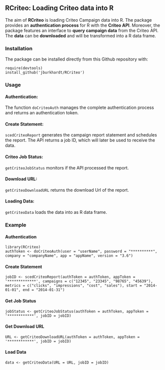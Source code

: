 ## RCriteo: Loading Criteo data into R ##

The aim of **RCriteo** is loading Criteo Campaign data into R.
The package provides an **authentication process** for R with the **Criteo API**.
Moreover, the package features an interface to **query campaign data** from the Criteo API.
The **data** can be **downloaded** and will be transformed into a R data frame.

### Installation ###

The package can be installed directly from this Github repository with:

`require(devtools)`  
`install_github('jburkhardt/RCriteo')`

### Usage ###

#### Authentication: ####

The function `doCriteoAuth` manages the complete authentication process and returns an authentication token.

#### Create Statement: ####

`scedCriteoReport` generates the campaign report statement and schedules the report.
The API returns a job ID, which will later be used to receive the data.

#### Criteo Job Status: ####

`getCriteoJobStatus` monitors if the API processed the report.

#### Download URL: ####

`getCriteoDownloadURL` returns the download Url of the report.

#### Loading Data: ####

`getCriteoData` loads the data into as R data frame.

### Example ###

#### Authentication ####
`library(RCriteo)`  
`authToken <- doCriteoAuth(user = "userName",
                            password = "**********",
                            company = "companyName",
                            app = "appName",
                            version = "3.6")`

#### Create Statement ####
`jobID <- scedCriteoReport(authToken = authToken,
                      appToken = '*************',
                      campaigns = c("12345", "23345", "98765", "45639"),
                      metrics = c("clicks", "impressions", "cost", "sales"),
                      start = "2014-01-01",
                      end = "2014-01-31")`
#### Get Job Status ####
`jobStatus <- getCriteoJobStatus(authToken = authToken,
                            appToken = '************',
                            jobID = jobID)`
                            
#### Get Download URL ####
`URL <- getCriteoDownloadURL(authToken = authToken,
                              appToken = '************',
                              jobID = jobID)`
                              
#### Load Data ####
`data <- getCriteoData(URL = URL,
                        jobID = jobID)`